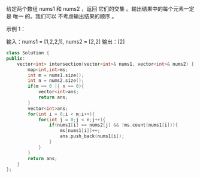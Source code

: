 给定两个数组 nums1 和 nums2 ，返回 它们的交集 。输出结果中的每个元素一定是 唯一 的。我们可以 不考虑输出结果的顺序 。

示例 1：

输入：nums1 = [1,2,2,1], nums2 = [2,2]
输出：[2]

```C++
class Solution {
public:
    vector<int> intersection(vector<int>& nums1, vector<int>& nums2) {
        map<int,int>ms;
        int m = nums1.size();
        int n = nums2.size();
        if(m == 0 || n == 0){
            vector<int>ans;
            return ans;
        }
        vector<int>ans;
        for(int i = 0;i < m;i++){
            for(int j = 0;j < n;j++){
                if(nums1[i] == nums2[j] && !ms.count(nums1[i])){
                    ms[nums1[i]]++;
                    ans.push_back(nums1[i]);
                }
            }
        }
        return ans;
    }
};
```